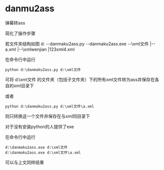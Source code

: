 # danmu2ass
弹幕转ass

简化了操作步骤

若文件夹结构如图
d:
--danmaku2ass.py
--danmaku2ass.exe
--\xml文件
  |--a.xml
  |--\xmlwenjian
     |123xml4.xml

在命令行中运行
```
python d:\danmaku2ass.py d:\xml文件
```
可将 d:\xml文件 的文件夹（包括子文件夹）下的所有xml文件转为ass并保存在各自的xml目录下

或者
```
python d:\danmaku2ass.py d:\xml文件\a.xml
```
则只转换这一个文件并保存在与xml同目录下

对于没有安装python的人提供了exe

在命令行中运行
```
d:\danmaku2ass.exe d:\xml文件
d:\danmaku2ass.exe d:\xml文件\a.xml
```
可以与上文同样结果
